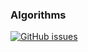 ### Algorithms
<a href="https://github.com/PHAGUN-JAIN/Algorithms/issues"><img alt="GitHub issues" src="https://img.shields.io/github/issues/PHAGUN-JAIN/Algorithms?style=plastic"></a>

